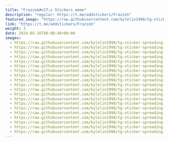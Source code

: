 ```yaml
---
title: "Frazzo&#x27;s Stickers meme"
description: "regular: https://t.me/addstickers/FrazzoS"
featured_image: "https://raw.githubusercontent.com/kylelin1998/tg-sticker-spreading-worldwide-images/main/img/019c9c7c-5145-4046-84bf-23f5bb0d732c.jpg"
link: "https://t.me/addstickers/FrazzoS"
weight: 3
date: 2024-05-16T08:08:40+08:00
images:
  - https://raw.githubusercontent.com/kylelin1998/tg-sticker-spreading-worldwide-images/main/img/019c9c7c-5145-4046-84bf-23f5bb0d732c.jpg
  - https://raw.githubusercontent.com/kylelin1998/tg-sticker-spreading-worldwide-images/main/img/cba57cab-18b8-4b98-9869-19578fb1012f.jpg
  - https://raw.githubusercontent.com/kylelin1998/tg-sticker-spreading-worldwide-images/main/img/2e3f4504-5ad0-4c66-ab6f-57bae23c3844.jpg
  - https://raw.githubusercontent.com/kylelin1998/tg-sticker-spreading-worldwide-images/main/img/66f9115a-000b-4fbd-a89b-841294ed766e.jpg
  - https://raw.githubusercontent.com/kylelin1998/tg-sticker-spreading-worldwide-images/main/img/77ad0fa6-87be-44a4-a1a7-0527c2640a55.jpg
  - https://raw.githubusercontent.com/kylelin1998/tg-sticker-spreading-worldwide-images/main/img/b467116a-a409-430e-94b1-b72d6bd844e1.jpg
  - https://raw.githubusercontent.com/kylelin1998/tg-sticker-spreading-worldwide-images/main/img/e502f998-619b-4b0b-a6c7-95f4389705ce.jpg
  - https://raw.githubusercontent.com/kylelin1998/tg-sticker-spreading-worldwide-images/main/img/6940f70b-4807-4c8f-8799-a529b7500487.jpg
  - https://raw.githubusercontent.com/kylelin1998/tg-sticker-spreading-worldwide-images/main/img/7a204718-99d7-4e21-8a4e-2067c0d69c3d.jpg
  - https://raw.githubusercontent.com/kylelin1998/tg-sticker-spreading-worldwide-images/main/img/ce061866-324d-4cae-96c6-cc404e5ff3db.jpg
  - https://raw.githubusercontent.com/kylelin1998/tg-sticker-spreading-worldwide-images/main/img/b0bf7eca-1971-4941-971f-994f8e6fd99a.jpg
  - https://raw.githubusercontent.com/kylelin1998/tg-sticker-spreading-worldwide-images/main/img/06c441ed-4653-48e0-aa3b-e64068ee78bb.jpg
  - https://raw.githubusercontent.com/kylelin1998/tg-sticker-spreading-worldwide-images/main/img/b0a5664f-44d4-49c7-8be6-1128f979b7c7.jpg
  - https://raw.githubusercontent.com/kylelin1998/tg-sticker-spreading-worldwide-images/main/img/c7eb78ff-a85a-49c5-88ea-b09d952b5b12.jpg
  - https://raw.githubusercontent.com/kylelin1998/tg-sticker-spreading-worldwide-images/main/img/75076e47-02da-453b-adff-8b4a5b076aaf.jpg
  - https://raw.githubusercontent.com/kylelin1998/tg-sticker-spreading-worldwide-images/main/img/b2880839-2819-4d26-9b29-37b74e74b619.jpg
  - https://raw.githubusercontent.com/kylelin1998/tg-sticker-spreading-worldwide-images/main/img/bbe3787c-ac8f-4e6a-b0c7-3d189696ae6b.jpg
  - https://raw.githubusercontent.com/kylelin1998/tg-sticker-spreading-worldwide-images/main/img/73a565c4-81ad-4974-a4c8-def1c2935e0e.jpg
  - https://raw.githubusercontent.com/kylelin1998/tg-sticker-spreading-worldwide-images/main/img/7da1038b-ba99-449c-b376-b7108d6086c7.jpg
  - https://raw.githubusercontent.com/kylelin1998/tg-sticker-spreading-worldwide-images/main/img/650cb95c-5b0a-46b9-b17c-102accf4adc4.jpg
---
```

